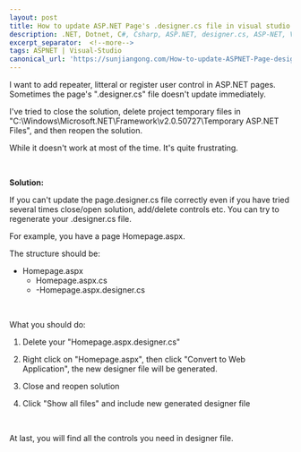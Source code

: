 ```yaml
---
layout: post
title: How to update ASP.NET Page's .designer.cs file in visual studio
description: .NET, Dotnet, C#, Csharp, ASP.NET, designer.cs, ASP-NET, Visual Studio
excerpt_separator:  <!--more-->
tags: ASPNET | Visual-Studio
canonical_url: 'https://sunjiangong.com/How-to-update-ASPNET-Page-designer-cs-file-in-visual-studio/'
---
```


I want to add repeater, litteral or register user control in ASP.NET pages. Sometimes the page's ".designer.cs" file doesn't update immediately.

I've tried to close the solution, delete project temporary files in "C:\Windows\Microsoft.NET\Framework\v2.0.50727\Temporary ASP.NET Files", and then reopen the solution.

While it doesn't work at most of the time. It's quite frustrating.

<!--more-->

<br />

**Solution:**

If you can't update the page.designer.cs file correctly even if you have tried several times close/open solution, add/delete controls etc. You can try to regenerate your .designer.cs file.

For example, you have a page Homepage.aspx. 

The structure should be:

- Homepage.aspx
  - Homepage.aspx.cs
  - -Homepage.aspx.designer.cs

<br />

What you should do:

1) Delete your "Homepage.aspx.designer.cs"

2) Right click on "Homepage.aspx", then click "Convert to Web Application", the new designer file will be generated.

3) Close and reopen solution

4) Click "Show all files" and include new generated designer file

<br />

At last, you will find all the controls you need in designer file.